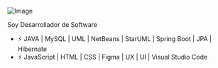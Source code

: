 
![Image](https://github.com/user-attachments/assets/1f3ca4f1-cc1e-4f19-9be9-6ac01277f6fb)







Soy Desarrollador de Software 
- ⚡ JAVA | MySQL | UML | NetBeans | StarUML | Spring Boot | JPA | Hibernate
- ⚡ JavaScript | HTML | CSS | Figma | UX | UI | Visual Studio Code

